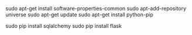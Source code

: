 sudo apt-get install software-properties-common
sudo apt-add-repository universe
sudo apt-get update
sudo apt-get install python-pip

sudo pip install sqlalchemy
sudo pip install flask
